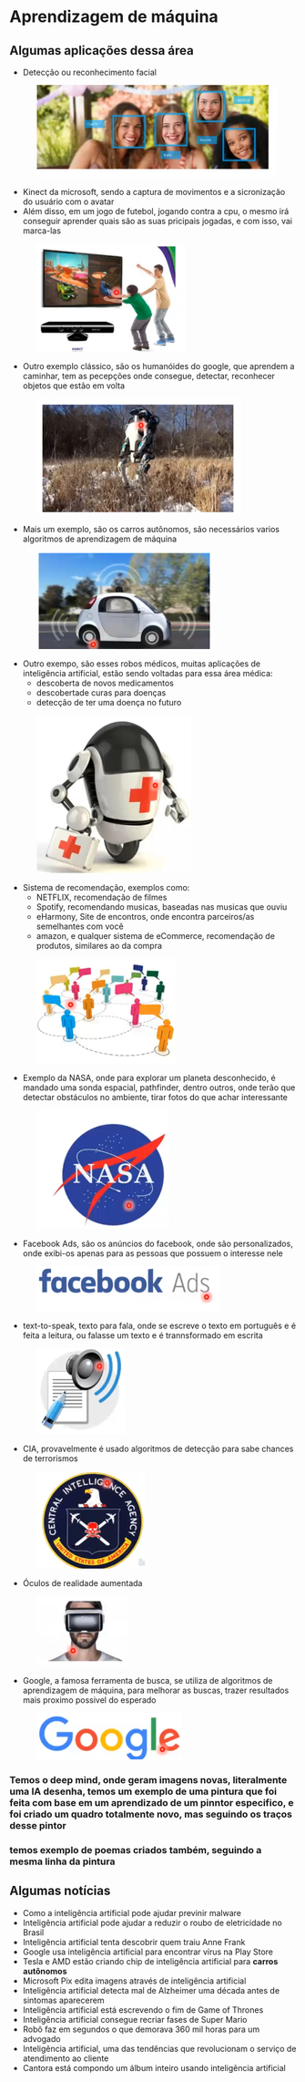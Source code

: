 # Aprendizagem de máquina

## Algumas aplicações dessa área

- Detecção ou reconhecimento facial

$\qquad\quad$![reconhecimento_facial](img/facial.png)

- Kinect da microsoft, sendo a captura de movimentos e a sicronização do usuário com o avatar
- Além disso, em um jogo de futebol, jogando contra a cpu, o mesmo irá conseguir aprender quais são as suas pricipais jogadas, e com isso, vai marca-las

$\qquad\quad$![kinect](img/kinect.png)

- Outro exemplo clássico, são os humanóides do google, que aprendem a caminhar, tem as pecepções onde consegue, detectar, reconhecer objetos que estão em volta

$\qquad\quad$![humanoides](img/humanoide.png)

- Mais um exemplo, são os carros autônomos, são necessários varios algoritmos de aprendizagem de máquina

$\qquad\quad$![carros_autônomos](img/car.png)

- Outro exempo, são esses robos médicos, muitas aplicações de inteligência artificial, estão sendo voltadas para essa área médica:
  - descoberta de novos medicamentos
  - descobertade curas para doenças
  - detecção de ter uma doença no futuro

$\qquad\quad$![robo](img/robomedico.png)

- Sistema de recomendação, exemplos como:
  - NETFLIX, recomendação de filmes
  - Spotify, recomendando musicas, baseadas nas musicas que ouviu
  - eHarmony, Site de encontros, onde encontra parceiros/as semelhantes com você
  - amazon, e qualquer sistema de eCommerce, recomendação de produtos, similares ao da compra

$\qquad\quad$![colaboração](img/speak.png)

- Exemplo da NASA, onde para explorar um planeta desconhecido, é mandado uma sonda espacial, pathfinder, dentro outros, onde terão que detectar obstáculos no ambiente, tirar fotos do que achar interessante

$\qquad\quad$![nasa](img/nasa.png)

- Facebook Ads, são os anúncios do facebook, onde são personalizados, onde exibi-os apenas para as pessoas que possuem o interesse nele

$\qquad\quad$![face](img/face.png)

- text-to-speak, texto para fala, onde se escreve o texto em português e é feita a leitura, ou falasse um texto e é trannsformado em escrita

$\qquad\quad$![text2speak](img/text2speak.png)

- CIA, provavelmente é usado algoritmos de detecção para sabe chances de terrorismos

$\qquad\quad$![cia](img/cia.png)

- Óculos de realidade aumentada

$\qquad\quad$![oculos](img/oculos.png)

- Google, a famosa ferramenta de busca, se utiliza de algoritmos de aprendizagem de máquina, para melhorar as buscas, trazer resultados mais proximo possivel do esperado

$\qquad\quad$![google](img/google.png)

### Temos o deep mind, onde geram imagens novas, literalmente uma IA desenha, temos um exemplo de uma pintura que foi feita com base em um aprendizado de um pinntor especifico, e foi criado um quadro totalmente novo, mas seguindo os traços desse pintor

### temos exemplo de poemas criados também, seguindo a mesma linha da pintura

## Algumas notícias

- Como a inteligência artificial pode ajudar previnir malware
- Inteligência artificial pode ajudar a reduzir o roubo de eletricidade no Brasil
- Inteligência artificial tenta descobrir quem traiu Anne Frank
- Google usa inteligência artificial para encontrar vírus na Play Store
- Tesla e AMD estão criando chip de inteligência artificial para **carros autônomos**
- Microsoft Pix edita imagens através de inteligência artificial
- Inteligência artificial detecta mal de Alzheimer uma década antes de sintomas aparecerem
- Inteligência artificial está escrevendo o fim de Game of Thrones
- Inteligência artificial consegue recriar fases de Super Mario
- Robô faz em segundos o que demorava 360 mil horas para um advogado
- Inteligência artificial, uma das tendências que revolucionam o serviço de atendimento ao cliente
- Cantora está compondo um álbum inteiro usando inteligência artificial
